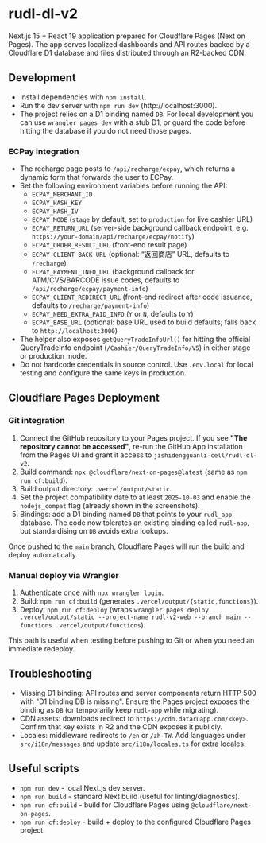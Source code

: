 # rudl-dl-v2

Next.js 15 + React 19 application prepared for Cloudflare Pages (Next on Pages). The app serves localized dashboards and API routes backed by a Cloudflare D1 database and files distributed through an R2-backed CDN.

## Development
- Install dependencies with `npm install`.
- Run the dev server with `npm run dev` (http://localhost:3000).
- The project relies on a D1 binding named `DB`. For local development you can use `wrangler pages dev` with a stub D1, or guard the code before hitting the database if you do not need those pages.

### ECPay integration
- The recharge page posts to `/api/recharge/ecpay`, which returns a dynamic form that forwards the user to ECPay.
- Set the following environment variables before running the API:
  - `ECPAY_MERCHANT_ID`
  - `ECPAY_HASH_KEY`
  - `ECPAY_HASH_IV`
  - `ECPAY_MODE` (`stage` by default, set to `production` for live cashier URL)
  - `ECPAY_RETURN_URL` (server-side background callback endpoint, e.g. `https://your-domain/api/recharge/ecpay/notify`)
  - `ECPAY_ORDER_RESULT_URL` (front-end result page)
  - `ECPAY_CLIENT_BACK_URL` (optional: “返回商店” URL, defaults to `/recharge`)
  - `ECPAY_PAYMENT_INFO_URL` (background callback for ATM/CVS/BARCODE issue codes, defaults to `/api/recharge/ecpay/payment-info`)
  - `ECPAY_CLIENT_REDIRECT_URL` (front-end redirect after code issuance, defaults to `/recharge/payment-info`)
  - `ECPAY_NEED_EXTRA_PAID_INFO` (`Y` or `N`, defaults to `Y`)
  - `ECPAY_BASE_URL` (optional: base URL used to build defaults; falls back to `http://localhost:3000`)
- The helper also exposes `getQueryTradeInfoUrl()` for hitting the official QueryTradeInfo endpoint (`/Cashier/QueryTradeInfo/V5`) in either stage or production mode.
- Do not hardcode credentials in source control. Use `.env.local` for local testing and configure the same keys in production.

## Cloudflare Pages Deployment

### Git integration
1. Connect the GitHub repository to your Pages project. If you see **"The repository cannot be accessed"**, re-run the GitHub App installation from the Pages UI and grant it access to `jishidengguanli-cell/rudl-dl-v2`.
2. Build command: `npx @cloudflare/next-on-pages@latest` (same as `npm run cf:build`).
3. Build output directory: `.vercel/output/static`.
4. Set the project compatibility date to at least `2025-10-03` and enable the `nodejs_compat` flag (already shown in the screenshots).
5. Bindings: add a D1 binding named `DB` that points to your `rudl_app` database. The code now tolerates an existing binding called `rudl-app`, but standardising on `DB` avoids extra lookups.

Once pushed to the `main` branch, Cloudflare Pages will run the build and deploy automatically.

### Manual deploy via Wrangler
1. Authenticate once with `npx wrangler login`.
2. Build: `npm run cf:build` (generates `.vercel/output/{static,functions}`).
3. Deploy: `npm run cf:deploy` (wraps `wrangler pages deploy .vercel/output/static --project-name rudl-v2-web --branch main --functions .vercel/output/functions`).

This path is useful when testing before pushing to Git or when you need an immediate redeploy.

## Troubleshooting
- Missing D1 binding: API routes and server components return HTTP 500 with "D1 binding DB is missing". Ensure the Pages project exposes the binding as `DB` (or temporarily keep `rudl-app` while migrating).
- CDN assets: downloads redirect to `https://cdn.dataruapp.com/<key>`. Confirm that key exists in R2 and the CDN exposes it publicly.
- Locales: middleware redirects to `/en` or `/zh-TW`. Add languages under `src/i18n/messages` and update `src/i18n/locales.ts` for extra locales.

## Useful scripts
- `npm run dev` - local Next.js dev server.
- `npm run build` - standard Next build (useful for linting/diagnostics).
- `npm run cf:build` - build for Cloudflare Pages using `@cloudflare/next-on-pages`.
- `npm run cf:deploy` - build + deploy to the configured Cloudflare Pages project.
